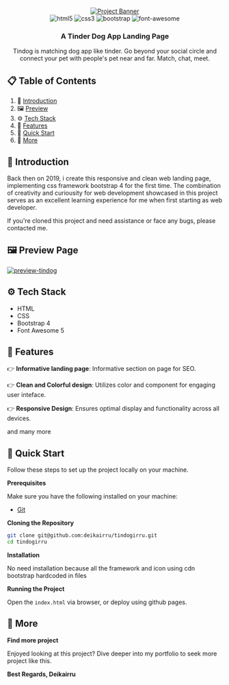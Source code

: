 <div align="center">
  <br />
    <a href="https://deikairru.github.io/tindogirru" target="_blank">
      <img src="https://i.imgur.com/eOvP8kD.png" alt="Project Banner">
    </a>
  <br />

  <div>
    <img src="https://img.shields.io/badge/-HTML-%23E34F26?style=for-the-badge&logo=html5&logoColor=white" alt="html5" />
    <img src="https://img.shields.io/badge/-CSS-%23306AF1?style=for-the-badge&logo=css3&logoColor=white" alt="css3"/>
    <img src="https://img.shields.io/badge/-Bootstrap-%236F2CF6?style=for-the-badge&logo=Bootstrap&logoColor=white" alt="bootstrap" />
    <img src="https://img.shields.io/badge/-fontawesome-%23538DD7?style=for-the-badge&logo=Fontawesome&logoColor=white" alt="font-awesome"/>
  </div>

  <h3 align="center">A Tinder Dog App Landing Page</h3>
    <div align="center">
      Tindog is matching dog app like tinder. Go beyond your social circle and connect your pet with people's pet near and far. Match, chat, meet.
    </div>
</div>

## 📋 <a name="table">Table of Contents</a>

1. 🤖 [Introduction](#introduction)
2. 🖼️ [Preview](#preview)
3. ⚙️ [Tech Stack](#tech-stack)
4. 🔋 [Features](#features)
5. 🤸 [Quick Start](#quick-start)
6. 🚀 [More](#more)

## <a name="introduction">🤖 Introduction</a>

Back then on 2019, i create this responsive and clean web landing page, implementing css framework bootstrap 4 for the first time. The combination of creativity and curiousity for web development showcased in this project serves as an excellent learning experience for me when first starting as web developer.

If you're cloned this project and need assistance or face any bugs, please contacted me.

## <a name="preview">🖼️ Preview Page</a>

<a href="https://deikairru.github.io/tindogirru" target="_blank">
  <img src="https://i.imgur.com/THYxLKa.png" alt="preview-tindog" />
</a>

## <a name="tech-stack">⚙️ Tech Stack</a>

- HTML
- CSS
- Bootstrap 4
- Font Awesome 5

## <a name="features">🔋 Features</a>

👉 **Informative landing page**: Informative section on page for SEO.

👉 **Clean and Colorful design**: Utilizes color and component for engaging user inteface.

👉 **Responsive Design**: Ensures optimal display and functionality across all devices.

and many more

## <a name="quick-start">🤸 Quick Start</a>

Follow these steps to set up the project locally on your machine.

**Prerequisites**

Make sure you have the following installed on your machine:

- [Git](https://git-scm.com/)

**Cloning the Repository**

```bash
git clone git@github.com:deikairru/tindogirru.git
cd tindogirru
```

**Installation**

No need installation because all the framework and icon using cdn bootstrap hardcoded in files

**Running the Project**

Open the `index.html` via browser, or deploy using github pages.

## <a name="more">🚀 More</a>

**Find more project**

Enjoyed looking at this project? Dive deeper into my portfolio to seek more project like this.

**Best Regards, Deikairru**
#